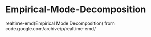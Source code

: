 # Empirical-Mode-Decomposition
realtime-emd(Empirical Mode Decomposition) from code.google.com/archive/p/realtime-emd/
